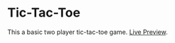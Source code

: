 # Tic-Tac-Toe
This a basic two player tic-tac-toe game.
[Live Preview](https://shiddeshwar.github.io/Tic-Tac-Toe/).
